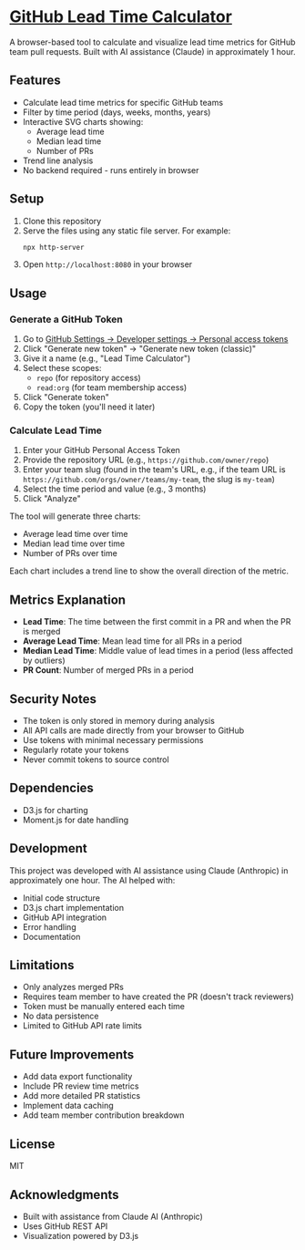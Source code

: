 # [GitHub Lead Time Calculator](https://chernov-anton.github.io/lead-time/)

A browser-based tool to calculate and visualize lead time metrics for GitHub team pull requests. Built with AI assistance (Claude) in approximately 1 hour.

## Features

- Calculate lead time metrics for specific GitHub teams
- Filter by time period (days, weeks, months, years)
- Interactive SVG charts showing:
  - Average lead time
  - Median lead time
  - Number of PRs
- Trend line analysis
- No backend required - runs entirely in browser

## Setup

1. Clone this repository
2. Serve the files using any static file server. For example:
   ```bash
   npx http-server
   ```
3. Open `http://localhost:8080` in your browser

## Usage

### Generate a GitHub Token

1. Go to [GitHub Settings → Developer settings → Personal access tokens](https://github.com/settings/tokens)
2. Click "Generate new token" → "Generate new token (classic)"
3. Give it a name (e.g., "Lead Time Calculator")
4. Select these scopes:
   - `repo` (for repository access)
   - `read:org` (for team membership access)
5. Click "Generate token"
6. Copy the token (you'll need it later)

### Calculate Lead Time

1. Enter your GitHub Personal Access Token
2. Provide the repository URL (e.g., `https://github.com/owner/repo`)
3. Enter your team slug (found in the team's URL, e.g., if the team URL is `https://github.com/orgs/owner/teams/my-team`, the slug is `my-team`)
4. Select the time period and value (e.g., 3 months)
5. Click "Analyze"

The tool will generate three charts:
- Average lead time over time
- Median lead time over time
- Number of PRs over time

Each chart includes a trend line to show the overall direction of the metric.

## Metrics Explanation

- **Lead Time**: The time between the first commit in a PR and when the PR is merged
- **Average Lead Time**: Mean lead time for all PRs in a period
- **Median Lead Time**: Middle value of lead times in a period (less affected by outliers)
- **PR Count**: Number of merged PRs in a period

## Security Notes

- The token is only stored in memory during analysis
- All API calls are made directly from your browser to GitHub
- Use tokens with minimal necessary permissions
- Regularly rotate your tokens
- Never commit tokens to source control

## Dependencies

- D3.js for charting
- Moment.js for date handling

## Development

This project was developed with AI assistance using Claude (Anthropic) in approximately one hour. The AI helped with:
- Initial code structure
- D3.js chart implementation
- GitHub API integration
- Error handling
- Documentation

## Limitations

- Only analyzes merged PRs
- Requires team member to have created the PR (doesn't track reviewers)
- Token must be manually entered each time
- No data persistence
- Limited to GitHub API rate limits

## Future Improvements

- Add data export functionality
- Include PR review time metrics
- Add more detailed PR statistics
- Implement data caching
- Add team member contribution breakdown

## License

MIT

## Acknowledgments

- Built with assistance from Claude AI (Anthropic)
- Uses GitHub REST API
- Visualization powered by D3.js 